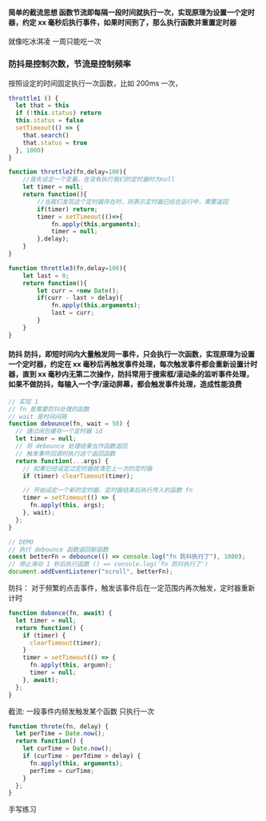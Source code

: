 #### 简单的截流思想 函数节流即每隔一段时间就执行一次，实现原理为设置一个定时器，约定 xx 毫秒后执行事件，如果时间到了，那么执行函数并重置定时器
就像吃冰淇凌 一周只能吃一次
### 防抖是控制次数，节流是控制频率

按照设定的时间固定执行一次函数，比如 200ms 一次，

```js
throttle1 () {
  let that = this
  if (!this.status) return
  this.status = false
  setTimeout(() => {
    that.search()
    that.status = true
  }, 1000)
}

function throttle2(fn,delay=100){
	//首先设定一个变量，在没有执行我们的定时器时为null
	let timer = null;
	return function(){
		//当我们发现这个定时器存在时，则表示定时器已经在运行中，需要返回
		if(timer) return;
		timer = setTimeout(()=>{
			fn.apply(this,arguments);
			timer = null;
		},delay);
	}
}

function throttle3(fn,delay=100){
	let last = 0;
	return function(){
		let curr = +new Date();
		if(curr - last > delay){
			fn.apply(this,arguments);
			last = curr;
		}
	}
}
```

#### 防抖 防抖，即短时间内大量触发同一事件，只会执行一次函数，实现原理为设置一个定时器，约定在 xx 毫秒后再触发事件处理，每次触发事件都会重新设置计时器，直到 xx 毫秒内无第二次操作，防抖常用于搜索框/滚动条的监听事件处理，如果不做防抖，每输入一个字/滚动屏幕，都会触发事件处理，造成性能浪费

```js
// 实现 1
// fn 是需要防抖处理的函数
// wait 是时间间隔
function debounce(fn, wait = 50) {
  // 通过闭包缓存一个定时器 id
  let timer = null;
  // 将 debounce 处理结果当作函数返回
  // 触发事件回调时执行这个返回函数
  return function(...args) {
    // 如果已经设定过定时器就清空上一次的定时器
    if (timer) clearTimeout(timer);

    // 开始设定一个新的定时器，定时器结束后执行传入的函数 fn
    timer = setTimeout(() => {
      fn.apply(this, args);
    }, wait);
  };
}

// DEMO
// 执行 debounce 函数返回新函数
const betterFn = debounce(() => console.log("fn 防抖执行了"), 1000);
// 停止滑动 1 秒后执行函数 () => console.log('fn 防抖执行了')
document.addEventListener("scroll", betterFn);
```

防抖： 对于频繁的点击事件，触发该事件后在一定范围内再次触发，定时器重新计时

```js
function dubonce(fn, await) {
  let timer = null;
  return function() {
    if (timer) {
      clearTimeout(timer);
    }
    timer = setTimeout(() => {
      fn.apply(this, argumn);
      timer = null;
    }, await);
  };
}
```

截流: 一段事件内频发触发某个函数 只执行一次

```js
function throte(fn, delay) {
  let perTime = Date.now();
  return function() {
    let curTime = Date.now();
    if (curTime - perTdime > delay) {
      fn.apply(this, arguments);
      perTime = curTime;
    }
  };
}
```


手写练习
<!-- 防抖 控制次数 短时间内只执行一次，当规定时间内再次触发就清空计时重新计时
```js
function debounce (fn,delay) {
  let timer = null
  return (...args) => {
    if(timer) cleartimeOut(timer)
    timer = setTimeOut(()=> {
      fn.apply(this, args)
    },delay)
  }
}
```

截流控制频率 一定时间内只执行一次
```js
function thore (fn,delay) {
  let timer = null
  if(timer) return
  return (..args) => {
    timer = setTimeOut(()=> {
      fn.apply(this.args)
      timer = null
    },delay)
  }
}
``` -->